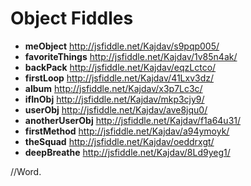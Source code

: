 Object Fiddles
==============
* **meObject** http://jsfiddle.net/Kajdav/s9pqp005/
* **favoriteThings** http://jsfiddle.net/Kajdav/1v85n4ak/
* **backPack** http://jsfiddle.net/Kajdav/eqzLctco/
* **firstLoop** http://jsfiddle.net/Kajdav/41Lxv3dz/
* **album** http://jsfiddle.net/Kajdav/x3p7Lc3c/
* **ifInObj** http://jsfiddle.net/Kajdav/mkp3cjy9/
* **userObj** http://jsfiddle.net/Kajdav/ave8jqu0/
* **anotherUserObj** http://jsfiddle.net/Kajdav/f1a64u31/
* **firstMethod** http://jsfiddle.net/Kajdav/a94ymoyk/
* **theSquad** http://jsfiddle.net/Kajdav/oeddrxgt/
* **deepBreathe** http://jsfiddle.net/Kajdav/8Ld9yeg1/


//Word.
